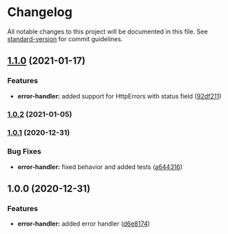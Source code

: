 # Changelog

All notable changes to this project will be documented in this file. See [standard-version](https://github.com/conventional-changelog/standard-version) for commit guidelines.

## [1.1.0](https://github.com/MapColonies/error-express-handler/compare/v1.0.2...v1.1.0) (2021-01-17)


### Features

* **error-handler:** added support for HttpErrors with status field ([92df211](https://github.com/MapColonies/error-express-handler/commit/92df211d7bff64b10b75e7afea0b54564afd8488))

### [1.0.2](https://github.com/MapColonies/error-express-handler/compare/v1.0.1...v1.0.2) (2021-01-05)

### [1.0.1](https://github.com/MapColonies/error-express-handler/compare/v1.0.0...v1.0.1) (2020-12-31)


### Bug Fixes

* **error-handler:** fixed behavior and added tests ([a644316](https://github.com/MapColonies/error-express-handler/commit/a644316d4460e24205da9cd4a657cd0161612841))

## 1.0.0 (2020-12-31)


### Features

* **error-handler:** added error handler ([d6e8174](https://github.com/MapColonies/error-express-handler/commit/d6e817425d70989c3787e249c877ade08555949a))
